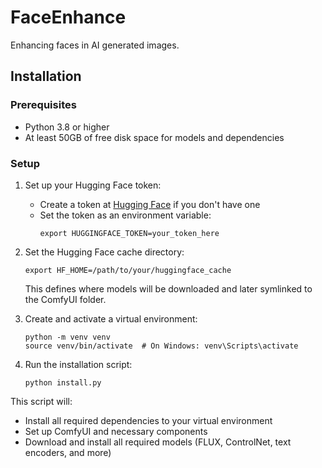 # FaceEnhance
Enhancing faces in AI generated images.

## Installation

### Prerequisites
- Python 3.8 or higher
- At least 50GB of free disk space for models and dependencies

### Setup

1. Set up your Hugging Face token:
   - Create a token at [Hugging Face](https://huggingface.co/settings/tokens) if you don't have one
   - Set the token as an environment variable:
     ```
     export HUGGINGFACE_TOKEN=your_token_here
     ```

2. Set the Hugging Face cache directory:
   ```
   export HF_HOME=/path/to/your/huggingface_cache
   ```
   This defines where models will be downloaded and later symlinked to the ComfyUI folder.

3. Create and activate a virtual environment:
   ```
   python -m venv venv
   source venv/bin/activate  # On Windows: venv\Scripts\activate
   ```

4. Run the installation script:
   ```
   python install.py
   ```

This script will:
- Install all required dependencies to your virtual environment
- Set up ComfyUI and necessary components
- Download and install all required models (FLUX, ControlNet, text encoders, and more)
